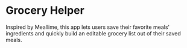 # Grocery Helper

Inspired by Meallime, this app lets users save their favorite meals' ingredients and quickly build an editable grocery list out of their saved meals.
